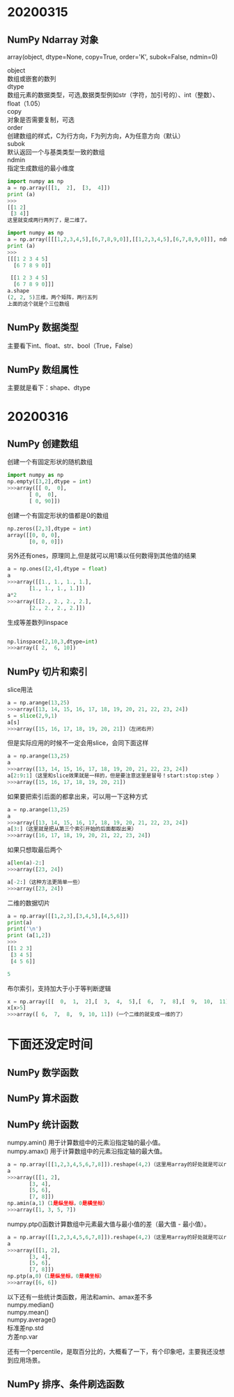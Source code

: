 # 20200315
## NumPy Ndarray 对象 

array(object, dtype=None, copy=True, order='K', subok=False, ndmin=0) <br>

object <br>
数组或嵌套的数列 <br>
dtype <br>
数组元素的数据类型，可选,数据类型例如str（字符，加引号的）、int（整数）、float（1.05） <br>
copy <br>
对象是否需要复制，可选 <br>
order <br>
创建数组的样式，C为行方向，F为列方向，A为任意方向（默认） <br>
subok <br>
默认返回一个与基类类型一致的数组 <br>
ndmin <br>
指定生成数组的最小维度 <br>


```python
import numpy as np 
a = np.array([[1,  2],  [3,  4]])  
print (a)
>>>
[[1 2]
 [3 4]]
这里就变成两行两列了，是二维了。

import numpy as np 
a = np.array([[[1,2,3,4,5],[6,7,8,9,0]],[[1,2,3,4,5],[6,7,8,9,0]]], ndmin = 3, dtype=int)  
print (a)
>>>
[[[1 2 3 4 5]
  [6 7 8 9 0]]

 [[1 2 3 4 5]
  [6 7 8 9 0]]]
a.shape
(2, 2, 5)三维，两个矩阵，两行五列
上面的这个就是个三位数组

```

## NumPy 数据类型
主要看下int、float、str、bool（True，False）

 
## NumPy 数组属性 

主要就是看下：shape、dtype

# 20200316 
## NumPy 创建数组 
创建一个有固定形状的随机数组
```python
import numpy as np 
np.empty([3,2],dtype = int)
>>>array([[ 0,  0],
       [ 0,  0],
       [ 0, 90]])
```

创建一个有固定形状的值都是0的数组
```python
np.zeros([2,3],dtype = int)
array([[0, 0, 0],
       [0, 0, 0]])
```
另外还有ones，原理同上,但是就可以用1乘以任何数得到其他值的结果
```python
a = np.ones([2,4],dtype = float)
a
>>>array([[1., 1., 1., 1.],
       [1., 1., 1., 1.]])
a*2
>>>array([[2., 2., 2., 2.],
       [2., 2., 2., 2.]])
```   
生成等差数列linspace
```python

np.linspace(2,10,3,dtype=int)
>>>array([ 2,  6, 10])
```


## NumPy 切片和索引
slice用法 
```python
a = np.arange(13,25)
>>>array([13, 14, 15, 16, 17, 18, 19, 20, 21, 22, 23, 24])
s = slice(2,9,1)
a[s]
>>>array([15, 16, 17, 18, 19, 20, 21])（左闭右开）
```
但是实际应用的时候不一定会用slice，会同下面这样
```python
a = np.arange(13,25)
a
>>>array([13, 14, 15, 16, 17, 18, 19, 20, 21, 22, 23, 24])
a[2:9:1]（这里和slice效果就是一样的，但是要注意这里是冒号！start:stop:step ）
>>>array([15, 16, 17, 18, 19, 20, 21])
```

如果要把索引后面的都拿出来，可以用一下这种方式
```python
a = np.arange(13,25)
a
>>>array([13, 14, 15, 16, 17, 18, 19, 20, 21, 22, 23, 24])
a[3:]（这里就是把从第三个索引开始的后面都取出来）
>>>array([16, 17, 18, 19, 20, 21, 22, 23, 24])
```
如果只想取最后两个
```python
a[len(a)-2:]
>>>array([23, 24])

a[-2:]（这种方法更简单一些）
>>>array([23, 24])
```

二维的数据切片

```python
a = np.array([[1,2,3],[3,4,5],[4,5,6]])  
print(a)
print('\n')
print (a[1,2])  
>>>
[[1 2 3]
 [3 4 5]
 [4 5 6]]

5


```

布尔索引，支持加大于小于等判断逻辑
```python
x = np.array([[  0,  1,  2],[  3,  4,  5],[  6,  7,  8],[  9,  10,  11]])
x[x>5]
>>>array([ 6,  7,  8,  9, 10, 11])（一个二维的就变成一维的了）

```

# 下面还没定时间

## NumPy 数学函数 

## NumPy 算术函数 

## NumPy 统计函数 
numpy.amin() 用于计算数组中的元素沿指定轴的最小值。<br>
numpy.amax() 用于计算数组中的元素沿指定轴的最大值。
```python
a = np.array([[1,2,3,4,5,6,7,8]]).reshape(4,2)（这里用array的好处就是可以reshape一下）
a
>>>array([[1, 2],
       [3, 4],
       [5, 6],
       [7, 8]])
np.amin(a,1)（1是纵坐标，0是横坐标）
>>>array([1, 3, 5, 7])
```
numpy.ptp()函数计算数组中元素最大值与最小值的差（最大值 - 最小值）。
```python
a = np.array([[1,2,3,4,5,6,7,8]]).reshape(4,2)（这里用array的好处就是可以reshape一下）
a
>>>array([[1, 2],
       [3, 4],
       [5, 6],
       [7, 8]])
np.ptp(a,0)（1是纵坐标，0是横坐标）
>>>array([6, 6])
```

以下还有一些统计类函数，用法和amin、amax差不多<br>
numpy.median()<br>
numpy.mean()<br>
numpy.average()<br>
标准差np.std<br>
方差np.var<br>

还有一个percentile，是取百分比的，大概看了一下，有个印象吧，主要我还没想到应用场景。


## NumPy 排序、条件刷选函数
